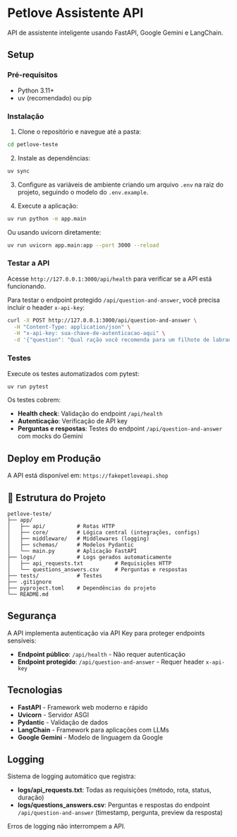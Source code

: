 # Petlove Assistente API

API de assistente inteligente usando FastAPI, Google Gemini e LangChain.

## Setup

### Pré-requisitos
- Python 3.11+
- uv (recomendado) ou pip

### Instalação

1. Clone o repositório e navegue até a pasta:
```bash
cd petlove-teste
```

2. Instale as dependências:
```bash
uv sync
```

3. Configure as variáveis de ambiente criando um arquivo `.env` na raiz do projeto, seguindo o modelo do `.env.example`.

4. Execute a aplicação:
```bash
uv run python -m app.main
```

Ou usando uvicorn diretamente:
```bash
uv run uvicorn app.main:app --port 3000 --reload
```

### Testar a API

Acesse `http://127.0.0.1:3000/api/health` para verificar se a API está funcionando.

Para testar o endpoint protegido `/api/question-and-answer`, você precisa incluir o header `x-api-key`:

```bash
curl -X POST http://127.0.0.1:3000/api/question-and-answer \
  -H "Content-Type: application/json" \
  -H "x-api-key: sua-chave-de-autenticacao-aqui" \
  -d '{"question": "Qual ração você recomenda para um filhote de labrador?"}'
```

### Testes

Execute os testes automatizados com pytest:

```bash
uv run pytest
```

Os testes cobrem:
- **Health check**: Validação do endpoint `/api/health`
- **Autenticação**: Verificação de API key
- **Perguntas e respostas**: Testes do endpoint `/api/question-and-answer` com mocks do Gemini

## Deploy em Produção
A API está disponível em: `https://fakepetloveapi.shop`

## 📁 Estrutura do Projeto

```
petlove-teste/
├── app/
│   ├── api/          # Rotas HTTP
│   ├── core/         # Lógica central (integrações, configs)
│   ├── middleware/   # Middlewares (logging)
│   ├── schemas/      # Modelos Pydantic
│   └── main.py       # Aplicação FastAPI
├── logs/             # Logs gerados automaticamente
│   ├── api_requests.txt          # Requisições HTTP
│   └── questions_answers.csv     # Perguntas e respostas
├── tests/            # Testes
├── .gitignore
├── pyproject.toml    # Dependências do projeto
└── README.md
```

## Segurança

A API implementa autenticação via API Key para proteger endpoints sensíveis:

- **Endpoint público**: `/api/health` - Não requer autenticação
- **Endpoint protegido**: `/api/question-and-answer` - Requer header `x-api-key`

## Tecnologias

- **FastAPI** - Framework web moderno e rápido
- **Uvicorn** - Servidor ASGI
- **Pydantic** - Validação de dados
- **LangChain** - Framework para aplicações com LLMs
- **Google Gemini** - Modelo de linguagem da Google

## Logging

Sistema de logging automático que registra:
- **logs/api_requests.txt**: Todas as requisições (método, rota, status, duração)
- **logs/questions_answers.csv**: Perguntas e respostas do endpoint `/api/question-and-answer` (timestamp, pergunta, preview da resposta)

Erros de logging não interrompem a API.
